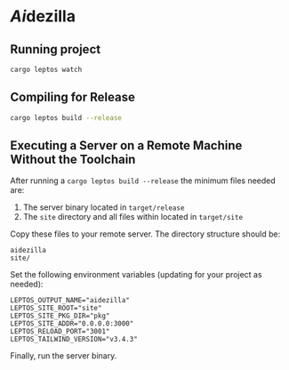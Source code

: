 # <strong><em>Ai</em></strong>dezilla

## Running project

```bash
cargo leptos watch
```

## Compiling for Release

```bash
cargo leptos build --release
```

## Executing a Server on a Remote Machine Without the Toolchain

After running a `cargo leptos build --release` the minimum files needed are:

1. The server binary located in `target/release`
2. The `site` directory and all files within located in `target/site`

Copy these files to your remote server. The directory structure should be:

```text
aidezilla
site/
```

Set the following environment variables (updating for your project as needed):

```text
LEPTOS_OUTPUT_NAME="aidezilla"
LEPTOS_SITE_ROOT="site"
LEPTOS_SITE_PKG_DIR="pkg"
LEPTOS_SITE_ADDR="0.0.0.0:3000"
LEPTOS_RELOAD_PORT="3001"
LEPTOS_TAILWIND_VERSION="v3.4.3"
```

Finally, run the server binary.
